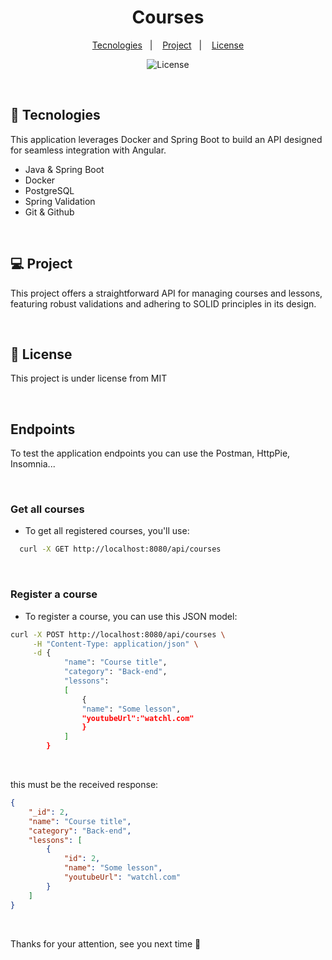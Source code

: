 <h1 align="center"> Courses </h1>
<p align="center">
  <a href="#-tecnologies">Tecnologies</a>&nbsp;&nbsp;&nbsp;|&nbsp;&nbsp;&nbsp;
  <a href="#-project">Project</a>&nbsp;&nbsp;&nbsp;|&nbsp;&nbsp;&nbsp;
  <a href="#memo-license">License</a>
  <p align="center">
  <img alt="License" src="https://img.shields.io/static/v1?label=license&message=MIT&color=49AA26&labelColor=000000">
</p>
</p>

<br>

## 🚀 Tecnologies

This application leverages Docker and Spring Boot to build an API designed for seamless integration with Angular.

- Java & Spring Boot
- Docker
- PostgreSQL
- Spring Validation
- Git & Github 

 <br>

## 💻 Project

This project offers a straightforward API for managing courses and lessons, featuring robust validations and adhering to SOLID principles in its design.

<br>

## :memo: License


This project is under license from MIT

<br>

## Endpoints 
<p>To test the application endpoints you can use the Postman, HttpPie, Insomnia...</p>

<br>

### Get all courses
 - <p> To get all registered courses, you'll use: </p>
 
```sh
  curl -X GET http://localhost:8080/api/courses
```

<br>

### Register a course
 - <p> To register a course, you can use this JSON model: </p>
 
```sh
curl -X POST http://localhost:8080/api/courses \
     -H "Content-Type: application/json" \
     -d {
            "name": "Course title",
            "category": "Back-end",
            "lessons":
            [
                {
                "name": "Some lesson",
                "youtubeUrl":"watchl.com"
                }
            ]
        }
```

<br>

<p> this must be the received response: </p>

```json
{
    "_id": 2,
    "name": "Course title",
    "category": "Back-end",
    "lessons": [
        {
            "id": 2,
            "name": "Some lesson",
            "youtubeUrl": "watchl.com"
        }
    ]
}
```

<br>

<p>Thanks for your attention, see you next time 💜</p>

